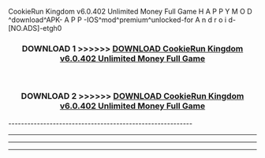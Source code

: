  CookieRun Kingdom v6.0.402 Unlimited Money Full Game  H A P P Y M O D ^download^APK- A P P -IOS^mod^premium^unlocked-for A n d r o i d-[NO.ADS]-etgh0



<div align="center">

<h3>DOWNLOAD 1 >>>>>> <a href="https://en-mod.web.app/?en= CookieRun Kingdom v6.0.402 Unlimited Money Full Game ">DOWNLOAD CookieRun Kingdom v6.0.402 Unlimited Money Full Game  </a></h3><br>

<h3>DOWNLOAD 2 >>>>>> <a href="https://en-mod.web.app/?en= CookieRun Kingdom v6.0.402 Unlimited Money Full Game ">DOWNLOAD CookieRun Kingdom v6.0.402 Unlimited Money Full Game  </a></h3>

</div>
----------------------------------------------------------

----------------------------------------------------------

----------------------------------------------------------

----------------------------------------------------------



